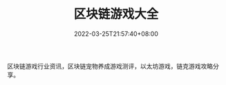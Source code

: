 ﻿---
weight: 
title: "区块链游戏大全"
description: "区块链游戏行业资讯，区块链宠物养成游戏测评，以太坊游戏，链克游戏攻略分享"
date: 2022-03-25T21:57:40+08:00
lastmod: 2022-03-25T16:45:40+08:00
draft: false
authors: ["Metabd"]
featuredImage: "qukuailianyouxidaquan.jpg"
link: ""
tags: ["微信公众号","区块链游戏大全"]
categories: ["navigation"]
navigation: ["微信公众号"]
lightgallery: true
toc: true
pinned: false
recommend: false
recommend1: false
---
区块链游戏行业资讯，区块链宠物养成游戏测评，以太坊游戏，链克游戏攻略分享。
